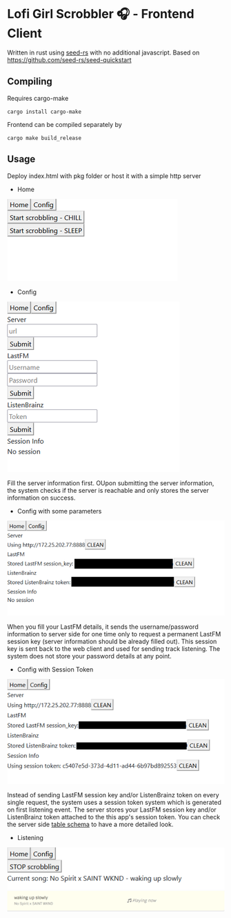 # Lofi Girl Scrobbler 🎧 - Frontend Client 

Written in rust using [seed-rs](https://seed-rs.org/) with no additional javascript. Based on https://github.com/seed-rs/seed-quickstart

## Compiling

Requires cargo-make

```
cargo install cargo-make
```

Frontend can be compiled separately by

```
cargo make build_release
```

## Usage

Deploy index.html with pkg folder or host it with a simple http server

- Home

![home](images/home.png)

- Config

![Config](images/config_empty.png)

Fill the server information first. OUpon submitting the server information, the system checks if the server is reachable and only stores the server information on success.

- Config with some parameters

![Config](images/config_full_no_session.png)

When you fill your LastFM details, it sends the username/password information to server side for one time only to request a permanent LastFM session key (server information should be already filled out). This session key is sent back to the web client and used for sending track listening. The system does not store your password details at any point.

- Config with Session Token

![Config](images/config_full_with_session.png)

Instead of sending LastFM session key and/or ListenBrainz token on every single request, the system uses a session token system which is generated on first listening event. The server stores your LastFM session key and/or ListenBrainz token attached to the this app's session token. You can check the server side [table schema](../migrations/20210525000135_table.sql) to have a more detailed look.

- Listening

![listen](images/home_listening.png)
![listenbrainz](images/listenbrainz.png)
